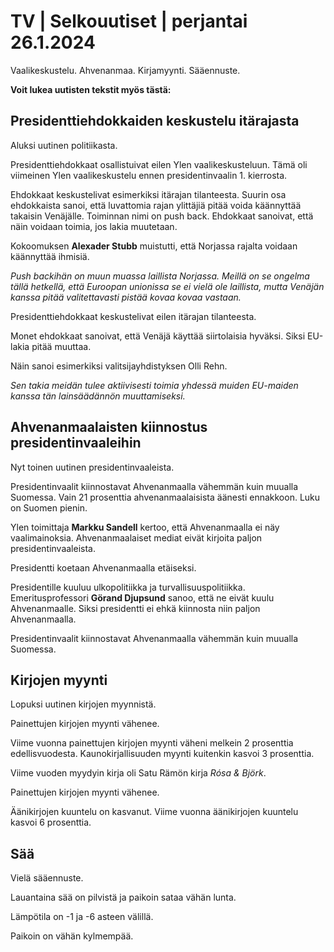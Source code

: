 # TV \| Selkouutiset \| perjantai 26.1.2024

Vaalikeskustelu. Ahvenanmaa. Kirjamyynti. Sääennuste.

**Voit lukea uutisten tekstit myös tästä:**

## Presidenttiehdokkaiden keskustelu itärajasta

Aluksi uutinen politiikasta.

Presidenttiehdokkaat osallistuivat eilen Ylen vaalikeskusteluun. Tämä oli viimeinen Ylen vaalikeskustelu ennen presidentinvaalin 1. kierrosta.

Ehdokkaat keskustelivat esimerkiksi itärajan tilanteesta. Suurin osa ehdokkaista sanoi, että luvattomia rajan ylittäjiä pitää voida käännyttää takaisin Venäjälle. Toiminnan nimi on push back. Ehdokkaat sanoivat, että näin voidaan toimia, jos lakia muutetaan.

Kokoomuksen **Alexader Stubb** muistutti, että Norjassa rajalta voidaan käännyttää ihmisiä.

*Push backihän on muun muassa laillista Norjassa. Meillä on se ongelma tällä hetkellä, että Euroopan unionissa se ei vielä ole laillista, mutta Venäjän kanssa pitää valitettavasti pistää kovaa kovaa vastaan.*

Presidenttiehdokkaat keskustelivat eilen itärajan tilanteesta.

Monet ehdokkaat sanoivat, että Venäjä käyttää siirtolaisia hyväksi. Siksi EU-lakia pitää muuttaa.

Näin sanoi esimerkiksi valitsijayhdistyksen Olli Rehn.

*Sen takia meidän tulee aktiivisesti toimia yhdessä muiden EU-maiden kanssa tän lainsäädännön muuttamiseksi.*

## Ahvenanmaalaisten kiinnostus presidentinvaaleihin

Nyt toinen uutinen presidentinvaaleista.

Presidentinvaalit kiinnostavat Ahvenanmaalla vähemmän kuin muualla Suomessa. Vain 21 prosenttia ahvenanmaalaisista äänesti ennakkoon. Luku on Suomen pienin.

Ylen toimittaja **Markku Sandell** kertoo, että Ahvenanmaalla ei näy vaalimainoksia. Ahvenanmaalaiset mediat eivät kirjoita paljon presidentinvaaleista.

Presidentti koetaan Ahvenanmaalla etäiseksi.

Presidentille kuuluu ulkopolitiikka ja turvallisuuspolitiikka.\
Emeritusprofessori **Görand Djupsund** sanoo, että ne eivät kuulu Ahvenanmaalle. Siksi presidentti ei ehkä kiinnosta niin paljon Ahvenanmaalla.

Presidentinvaalit kiinnostavat Ahvenanmaalla vähemmän kuin muualla Suomessa.

## Kirjojen myynti

Lopuksi uutinen kirjojen myynnistä.

Painettujen kirjojen myynti vähenee.

Viime vuonna painettujen kirjojen myynti väheni melkein 2 prosenttia edellisvuodesta. Kaunokirjallisuuden myynti kuitenkin kasvoi 3 prosenttia.

Viime vuoden myydyin kirja oli Satu Rämön kirja *Rósa & Björk*.

Painettujen kirjojen myynti vähenee.

Äänikirjojen kuuntelu on kasvanut. Viime vuonna äänikirjojen kuuntelu kasvoi 6 prosenttia.

## Sää

Vielä sääennuste.

Lauantaina sää on pilvistä ja paikoin sataa vähän lunta.

Lämpötila on -1 ja -6 asteen välillä.

Paikoin on vähän kylmempää.

